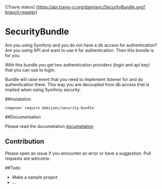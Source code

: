 ![Travis status]
(https://api.travis-ci.org/damijanc/SecurityBundle.svg?branch=master)
# SecurityBundle

Are you using Symfony and you do not have a db access for authentication?
Are you using API and want to use it for authentication. Then this bundle is for you.

With this bundle you get two authentication providers (login and api key) 
that you can use to login.

Bundle will raise event that you need to implement listener for and do authentication there.
This way you are decoupled from db access that is implied when using Symfony security. 

##Instalation
```
composer require damijanc/security-bundle
```

##Documentation

Please read the documetation [documetation](Resources/doc/index.md)

## Contribution
 Please open an issue if you encounter an error or have a suggestion. Pull requests are welcome.

##Todo
- Make a sample project
- ...
